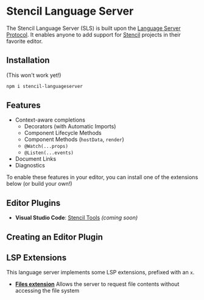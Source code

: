 # Stencil Language Server

The Stencil Language Server (SLS) is built upon the [Language Server Protocol](https://github.com/Microsoft/language-server-protocol/blob/master/protocol.md). It enables anyone to add support for [Stencil](https://github.com/ionic-team/stencil) projects in their favorite editor.

## Installation
(This won't work yet!)
```bash
npm i stencil-languageserver
```

## Features
- Context-aware completions
	- Decorators (with Automatic Imports)
	- Component Lifecycle Methods
	- Component Methods (`hostData`, `render`)
	- `@Watch(...props)`
	- `@Listen(...events)`
- Document Links
- Diagnostics

To enable these features in your editor, you can install one of the extensions below (or build your own!)

## Editor Plugins
 - **Visual Studio Code**: [Stencil Tools](https://github.com/natemoo-re/vscode-stencil-tools) *(coming soon)*

## Creating an Editor Plugin


## LSP Extensions
This language server implements some LSP extensions, prefixed with an `x`.

- **[Files extension](https://github.com/sourcegraph/language-server-protocol/blob/master/extension-files.md)**
  Allows the server to request file contents without accessing the file system